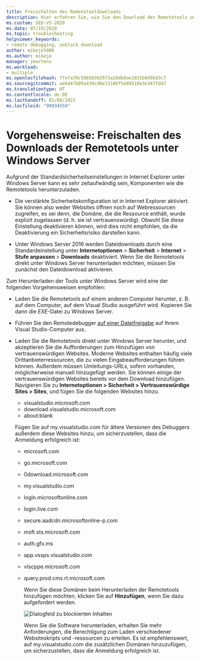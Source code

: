 ```yaml
---
title: Freischalten des Remotetooldownloads
description: Hier erfahren Sie, wie Sie den Download der Remotetools unter Windows Server freischalten. Dies kann aufgrund der IE-Standardsicherheitseinstellungen recht zeitaufwändig sein.
ms.custom: SEO-VS-2020
ms.date: 07/19/2018
ms.topic: troubleshooting
helpviewer_keywords:
- remote debugging, unblock download
author: mikejo5000
ms.author: mikejo
manager: jmartens
ms.workload:
- multiple
ms.openlocfilehash: ffefa70c59658382073a10db8ae1832b0d9b03c7
ms.sourcegitcommit: ae6d47b09a439cd0e13180f5e89510e3e347fd47
ms.translationtype: HT
ms.contentlocale: de-DE
ms.lasthandoff: 02/08/2021
ms.locfileid: "99934558"
---
```

# <a name="how-to-unblock-the-download-of-the-remote-tools-on-windows-server"></a>Vorgehensweise: Freischalten des Downloads der Remotetools unter Windows Server

Aufgrund der Standardsicherheitseinstellungen in Internet Explorer unter Windows Server kann es sehr zeitaufwändig sein, Komponenten wie die Remotetools herunterzuladen.

* Die verstärkte Sicherheitskonfiguration ist in Internet Explorer aktiviert. Sie können also weder Websites öffnen noch auf Webressourcen zugreifen, es sei denn, die Domäne, die die Ressource enthält, wurde explizit zugelassen (d. h. sie ist vertrauenswürdig). Obwohl Sie diese Einstellung deaktivieren können, wird dies nicht empfohlen, da die Deaktivierung ein Sicherheitsrisiko darstellen kann.

* Unter Windows Server 2016 werden Dateidownloads durch eine Standardeinstellung unter **Internetoptionen** > **Sicherheit** > **Internet** > **Stufe anpassen** > **Downloads** deaktiviert. Wenn Sie die Remotetools direkt unter Windows Server herunterladen möchten, müssen Sie zunächst den Dateidownload aktivieren.

Zum Herunterladen der Tools unter Windows Server wird eine der folgenden Vorgehensweisen empfohlen:

* Laden Sie die Remotetools auf einem anderen Computer herunter, z. B. auf dem Computer, auf dem Visual Studio ausgeführt wird. Kopieren Sie dann die *EXE*-Datei zu Windows Server.

* Führen Sie den Remotedebugger [auf einer Dateifreigabe](../debugger/remote-debugging.md#fileshare_msvsmon) auf Ihrem Visual Studio-Computer aus.

* Laden Sie die Remotetools direkt unter Windows Server herunter, und akzeptieren Sie die Aufforderungen zum Hinzufügen von vertrauenswürdigen Websites. Moderne Websites enthalten häufig viele Drittanbieterressourcen, die zu vielen Eingabeaufforderungen führen können. Außerdem müssen Umleitungs-URLs, sofern vorhanden, möglicherweise manuell hinzugefügt werden. Sie können einige der vertrauenswürdigen Websites bereits vor dem Download hinzufügen. Navigieren Sie zu **Internetoptionen > Sicherheit > Vertrauenswürdige Sites > Sites**, und fügen Sie die folgenden Websites hinzu.

  * visualstudio.microsoft.com
  * download.visualstudio.microsoft.com
  * about:blank

  Fügen Sie auf my.visualstudio.com für ältere Versionen des Debuggers außerdem diese Websites hinzu, um sicherzustellen, dass die Anmeldung erfolgreich ist:

  * microsoft.com
  * go.microsoft.com
  * 0download.microsoft.com
  * my.visualstudio.com
  * login.microsoftonline.com
  * login.live.com
  * secure.aadcdn.microsoftonline-p.com
  * msft.sts.microsoft.com
  * auth.gfx.ms
  * app.vssps.visualstudio.com
  * vlscppe.microsoft.com
  * query.prod.cms.rt.microsoft.com

    Wenn Sie diese Domänen beim Herunterladen der Remotetools hinzufügen möchten, klicken Sie auf **Hinzufügen**, wenn Sie dazu aufgefordert werden.

    ![Dialogfeld zu blockierten Inhalten](../debugger/media/remotedbg-blocked-content.png)

    Wenn Sie die Software herunterladen, erhalten Sie mehr Anforderungen, die Berechtigung zum Laden verschiedener Websiteskripts und -ressourcen zu erteilen. Es ist empfehlenswert, auf my.visualstudio.com die zusätzlichen Domänen hinzuzufügen, um sicherzustellen, dass die Anmeldung erfolgreich ist.